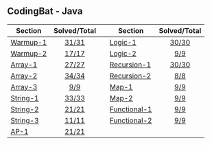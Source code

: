 ## CodingBat - Java

| Section                                         |           Solved/Total          |   | Section                                                 |            Solved/Total            |
|-------------------------------------------------|:-------------------------------:|---|---------------------------------------------------------|:----------------------------------:|
| [Warmup-1](https://codingbat.com/java/Warmup-1) | [31/31](solutions/Warmup1.java) |   | [Logic-1](https://codingbat.com/java/Logic-1)           |   [30/30](solutions/Logic1.java)   |
| [Warmup-2](https://codingbat.com/java/Warmup-2) | [17/17](solutions/Warmup2.java) |   | [Logic-2](https://codingbat.com/java/Logic-2)           |    [9/9](solutions/Logic2.java)    |
| [Array-1](https://codingbat.com/java/Array-1)   |  [27/27](solutions/Array1.java) |   | [Recursion-1](https://codingbat.com/java/Recursion-1)   | [30/30](solutions/Recursion1.java) |
| [Array-2](https://codingbat.com/java/Array-2)   |  [34/34](solutions/Array2.java) |   | [Recursion-2](https://codingbat.com/java/Recursion-2)   |  [8/8](solutions/Recursion2.java)  |
| [Array-3](https://codingbat.com/java/Array-3)   |   [9/9](solutions/Array3.java)  |   | [Map-1](https://codingbat.com/java/Map-1)               |     [9/9](solutions/Map1.java)     |
| [String-1](https://codingbat.com/java/String-1) | [33/33](solutions/String1.java) |   | [Map-2](https://codingbat.com/java/Map-2)               |     [9/9](solutions/Map2.java)     |
| [String-2](https://codingbat.com/java/String-2) | [21/21](solutions/String2.java) |   | [Functional-1](https://codingbat.com/java/Functional-1) |  [9/9](solutions/Functional1.java) |
| [String-3](https://codingbat.com/java/String-3) | [11/11](solutions/String3.java) |   | [Functional-2](https://codingbat.com/java/Functional-2) |  [9/9](solutions/Functional2.java) |
| [AP-1](https://codingbat.com/java/AP-1)         |   [21/21](solutions/AP1.java)   |   |                                                         |                                    |
